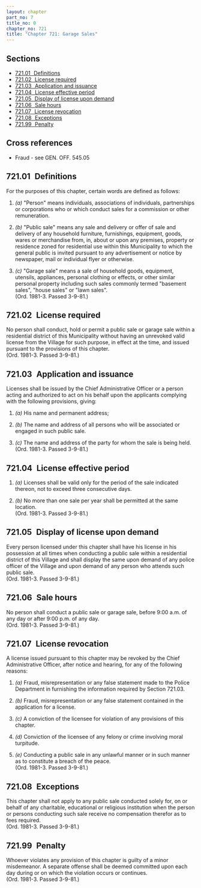 ```yaml
---
layout: chapter
part_no: 7
title_no: 0
chapter_no: 721
title: "Chapter 721: Garage Sales"
---
```


## Sections

* [721.01   Definitions](#72101-definitions)
* [721.02   License required](#72102-license-required)
* [721.03   Application and issuance](#72103-application-and-issuance)
* [721.04   License effective period](#72104-license-effective-period)
* [721.05   Display of license upon demand](#72105-display-of-license-upon-demand)
* [721.06   Sale hours](#72106-sale-hours)
* [721.07   License revocation](#72107-license-revocation)
* [721.08   Exceptions](#72108-exceptions)
* [721.99   Penalty](#72199-penalty)

## Cross references

* Fraud - see GEN. OFF. 545.05

## 721.01   Definitions

For the purposes of this chapter, certain words are defined as follows:

1. _(a)_ "Person" means individuals, associations of individuals, partnerships
or corporations who or which conduct sales for a commission or other
remuneration.

2. _(b)_ "Public sale" means any sale and delivery or offer of sale and delivery
of any household furniture, furnishings, equipment, goods, wares or merchandise
from, in, about or upon any premises, property or residence zoned for
residential use within this Municipality to which the general public is invited
pursuant to any advertisement or notice by newspaper, mail or individual flyer
or otherwise.

3. _(c)_ "Garage sale" means a sale of household goods, equipment, utensils,
appliances, personal clothing or effects, or other similar personal property
including such sales commonly termed "basement sales", "house sales" or "lawn
sales".\
(Ord. 1981-3. Passed 3-9-81.)

## 721.02   License required

No person shall conduct, hold or permit a public sale or garage sale within a
residential district of this Municipality without having an unrevoked valid
license from the Village for such purpose, in effect at the time, and issued
pursuant to the provisions of this chapter.\
(Ord. 1981-3. Passed 3-9-81.)

## 721.03   Application and issuance

Licenses shall be issued by the Chief Administrative Officer or a person acting
and authorized to act on his behalf upon the applicants complying with the
following provisions, giving:

1. _(a)_ His name and permanent address;

2. _(b)_ The name and address of all persons who will be associated or engaged
in such public sale.

3. _(c)_ The name and address of the party for whom the sale is being held.\
(Ord. 1981-3. Passed 3-9-81.)

## 721.04   License effective period

1. _(a)_ Licenses shall be valid only for the period of the sale indicated
thereon, not to exceed three consecutive days.

2. _(b)_ No more than one sale per year shall be permitted at the same
location.\
(Ord. 1981-3. Passed 3-9-81.)

## 721.05   Display of license upon demand

Every person licensed under this chapter shall have his license in his
possession at all times when conducting a public sale within a residential
district of this Village and shall display the same upon demand of any police
officer of the Village and upon demand of any person who attends such public
sale.\
(Ord. 1981-3. Passed 3-9-81.)

## 721.06   Sale hours

No person shall conduct a public sale or garage sale, before 9:00 a.m. of any
day or after 9:00 p.m. of any day.\
(Ord. 1981-3. Passed 3-9-81.)

## 721.07   License revocation

A license issued pursuant to this chapter may be revoked by the Chief
Administrative Officer, after notice and hearing, for any of the following
reasons:

1. _(a)_ Fraud, misrepresentation or any false statement made to the Police
Department in furnishing the information required by Section 721.03.

2. _(b)_ Fraud, misrepresentation or any false statement contained in the
application for a license.

3. _(c)_ A conviction of the licensee for violation of any provisions of this
chapter.

4. _(d)_ Conviction of the licensee of any felony or crime involving moral
turpitude.

5. _(e)_ Conducting a public sale in any unlawful manner or in such manner as to
constitute a breach of the peace.\
(Ord. 1981-3. Passed 3-9-81.)

## 721.08   Exceptions

This chapter shall not apply to any public sale conducted solely for, on or
behalf of any charitable, educational or religious institution when the person
or persons conducting such sale receive no compensation therefor as to fees
required.\
(Ord. 1981-3. Passed 3-9-81.)

## 721.99   Penalty

Whoever violates any provision of this chapter is guilty of a minor misdemeanor.
A separate offense shall be deemed committed upon each day during or on which
the violation occurs or continues.\
(Ord. 1981-3. Passed 3-9-81.)
